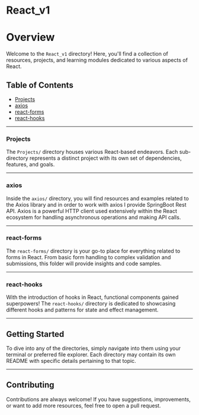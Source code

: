 # React_v1

# Overview

Welcome to the `React_v1` directory! Here, you'll find a collection of resources, projects, and learning modules dedicated to various aspects of React.

## Table of Contents

- [Projects](#projects)
- [axios](#axios)
- [react-forms](#react-forms)
- [react-hooks](#react-hooks)

---

### Projects

The `Projects/` directory houses various React-based endeavors. Each sub-directory represents a distinct project with its own set of dependencies, features, and goals.

---

### axios

Inside the `axios/` directory, you will find resources and examples related to the Axios library and in order to work with axios I provide SpringBoot Rest API. Axios is a powerful HTTP client used extensively within the React ecosystem for handling asynchronous operations and making API calls.

---

### react-forms

The `react-forms/` directory is your go-to place for everything related to forms in React. From basic form handling to complex validation and submissions, this folder will provide insights and code samples.

---

### react-hooks

With the introduction of hooks in React, functional components gained superpowers! The `react-hooks/` directory is dedicated to showcasing different hooks and patterns for state and effect management.

---

## Getting Started

To dive into any of the directories, simply navigate into them using your terminal or preferred file explorer. Each directory may contain its own README with specific details pertaining to that topic.

---

## Contributing

Contributions are always welcome! If you have suggestions, improvements, or want to add more resources, feel free to open a pull request.




